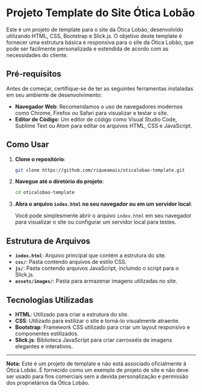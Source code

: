 # Projeto Template do Site Ótica Lobão

Este é um projeto de template para o site da Ótica Lobão, desenvolvido utilizando HTML, CSS, Bootstrap e Slick.js. O objetivo deste template é fornecer uma estrutura básica e responsiva para o site da Ótica Lobão, que pode ser facilmente personalizada e estendida de acordo com as necessidades do cliente.

## Pré-requisitos

Antes de começar, certifique-se de ter as seguintes ferramentas instaladas em seu ambiente de desenvolvimento:

- **Navegador Web**: Recomendamos o uso de navegadores modernos como Chrome, Firefox ou Safari para visualizar e testar o site.
- **Editor de Código**: Um editor de código como Visual Studio Code, Sublime Text ou Atom para editar os arquivos HTML, CSS e JavaScript.

## Como Usar

1. **Clone o repositório**:

   ```bash
   git clone https://github.com/riqueamais/oticalobao-template.git
   ```

2. **Navegue até o diretório do projeto**:

   ```bash
   cd oticalobao-template
   ```

3. **Abra o arquivo `index.html` no seu navegador ou em um servidor local**:

   Você pode simplesmente abrir o arquivo `index.html` em seu navegador para visualizar o site ou configurar um servidor local para testes.

## Estrutura de Arquivos

- **`index.html`**: Arquivo principal que contém a estrutura do site.
- **`css/`**: Pasta contendo arquivos de estilo CSS.
- **`js/`**: Pasta contendo arquivos JavaScript, incluindo o script para o Slick.js.
- **`assets/images/`**: Pasta para armazenar imagens utilizadas no site.


## Tecnologias Utilizadas

- **HTML**: Utilizado para criar a estrutura do site.
- **CSS**: Utilizado para estilizar o site e torná-lo visualmente atraente.
- **Bootstrap**: Framework CSS utilizado para criar um layout responsivo e componentes estilizados.
- **Slick.js**: Biblioteca JavaScript para criar carrosséis de imagens elegantes e interativos.

---

**Nota:** Este é um projeto de template e não está associado oficialmente à Ótica Lobão. É fornecido como um exemplo de projeto de site e não deve ser usado para fins comerciais sem a devida personalização e permissão dos proprietários da Ótica Lobão.

